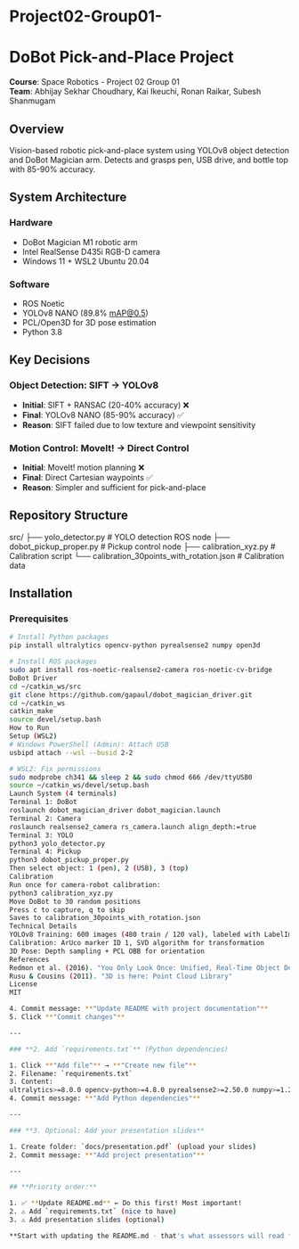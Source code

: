 # Project02-Group01-

# DoBot Pick-and-Place Project

**Course**: Space Robotics - Project 02 Group 01  
**Team**: Abhijay Sekhar Choudhary, Kai Ikeuchi, Ronan Raikar, Subesh Shanmugam

## Overview
Vision-based robotic pick-and-place system using YOLOv8 object detection and DoBot Magician arm. Detects and grasps pen, USB drive, and bottle top with 85-90% accuracy.

## System Architecture

### Hardware
- DoBot Magician M1 robotic arm
- Intel RealSense D435i RGB-D camera
- Windows 11 + WSL2 Ubuntu 20.04

### Software
- ROS Noetic
- YOLOv8 NANO (89.8% mAP@0.5)
- PCL/Open3D for 3D pose estimation
- Python 3.8

## Key Decisions

### Object Detection: SIFT → YOLOv8
- **Initial**: SIFT + RANSAC (20-40% accuracy) ❌
- **Final**: YOLOv8 NANO (85-90% accuracy) ✅
- **Reason**: SIFT failed due to low texture and viewpoint sensitivity

### Motion Control: MoveIt! → Direct Control
- **Initial**: MoveIt! motion planning ❌
- **Final**: Direct Cartesian waypoints ✅
- **Reason**: Simpler and sufficient for pick-and-place

## Repository Structure

src/ ├── yolo_detector.py # YOLO detection ROS node ├── dobot_pickup_proper.py # Pickup control node ├── calibration_xyz.py # Calibration script └── calibration_30points_with_rotation.json # Calibration data

## Installation

### Prerequisites
```bash
# Install Python packages
pip install ultralytics opencv-python pyrealsense2 numpy open3d

# Install ROS packages
sudo apt install ros-noetic-realsense2-camera ros-noetic-cv-bridge
DoBot Driver
cd ~/catkin_ws/src
git clone https://github.com/gapaul/dobot_magician_driver.git
cd ~/catkin_ws
catkin_make
source devel/setup.bash
How to Run
Setup (WSL2)
# Windows PowerShell (Admin): Attach USB
usbipd attach --wsl --busid 2-2

# WSL2: Fix permissions
sudo modprobe ch341 && sleep 2 && sudo chmod 666 /dev/ttyUSB0
source ~/catkin_ws/devel/setup.bash
Launch System (4 terminals)
Terminal 1: DoBot
roslaunch dobot_magician_driver dobot_magician.launch
Terminal 2: Camera
roslaunch realsense2_camera rs_camera.launch align_depth:=true
Terminal 3: YOLO
python3 yolo_detector.py
Terminal 4: Pickup
python3 dobot_pickup_proper.py
Then select object: 1 (pen), 2 (USB), 3 (top)
Calibration
Run once for camera-robot calibration:
python3 calibration_xyz.py
Move DoBot to 30 random positions
Press c to capture, q to skip
Saves to calibration_30points_with_rotation.json
Technical Details
YOLOv8 Training: 600 images (480 train / 120 val), labeled with LabelImg
Calibration: ArUco marker ID 1, SVD algorithm for transformation
3D Pose: Depth sampling + PCL OBB for orientation
References
Redmon et al. (2016). "You Only Look Once: Unified, Real-Time Object Detection"
Rusu & Cousins (2011). "3D is here: Point Cloud Library"
License
MIT

4. Commit message: **"Update README with project documentation"**
5. Click **"Commit changes"**

---

### **2. Add `requirements.txt`** (Python dependencies)

1. Click **"Add file"** → **"Create new file"**
2. Filename: `requirements.txt`
3. Content:
ultralytics>=8.0.0 opencv-python>=4.8.0 pyrealsense2>=2.50.0 numpy>=1.21.0 open3d>=0.17.0
4. Commit message: **"Add Python dependencies"**

---

### **3. Optional: Add your presentation slides**

1. Create folder: `docs/presentation.pdf` (upload your slides)
2. Commit message: **"Add project presentation"**

---

## **Priority order:**

1. ✅ **Update README.md** ← Do this first! Most important!
2. ⚠️ Add `requirements.txt` (nice to have)
3. ⚠️ Add presentation slides (optional)

**Start with updating the README.md - that's what assessors will read first!** 📖
